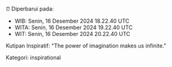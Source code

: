 ⏰ Diperbarui pada:
- WIB: Senin, 16 Desember 2024 18.22.40 UTC
- WITA: Senin, 16 Desember 2024 19.22.40 UTC
- WIT: Senin, 16 Desember 2024 20.22.40 UTC

Kutipan Inspiratif:
"The power of imagination makes us infinite."


Kategori: inspirational


